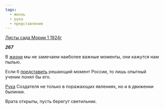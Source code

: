 ```yaml
---
tags:
  - жизнь
  - рука
  - представление
---
```

[Листы сада Мории 1 1924г](https://127.0.0.1:4002/agni/1924)

___267___

В [жизни](../../../tags/#жизнь) мы не замечаем наиболее важные моменты, они кажутся нам пылью.   

Если б [представить](../../../tags/#представление) решающий момент России, то лишь опытный ученик понял бы его.   

[Рука](../../../tags/#рука) Создателя не только в поражающих явлениях, но и в движении былинки.   

Врата открыты, пусть берегут светильник.   

